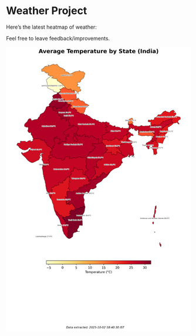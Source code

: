 # Weather Project

Here’s the latest heatmap of weather:

Feel free to leave feedback/improvements.

![India Heatmap](docs/assets/india_heatmap.png?v=DE79C9)

